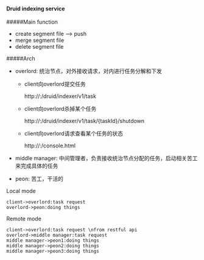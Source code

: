 #### Druid indexing service

#####Main function

* create segment file --> push
* merge segment file
* delete segment file

#####Arch

* overlord: 统治节点，对外接收请求，对内进行任务分解和下发

  * client向overlord提交任务

    http://<overlord ip>:<port>/druid/indexer/v1/task

  * client向overlord杀掉某个任务

    http://<overlord ip>:<port>/druid/indexer/v1/task/{taskId}/shutdown

  * client向overlord请求查看某个任务的状态

    http://<overlord ip>:<port>/console.html

* middle manager: 中间管理者，负责接收统治节点分配的任务，启动相关苦工来完成具体的任务

* peon: 苦工，干活的



Local mode

```sequence
client->overlord:task request
overlord->peon:doing things
```



Remote mode

```sequence
client->overlord:task request \nfrom restful api
overlord->middle manager:task request
middle manager->peon1:doing things
middle manager->peon2:doing things
middle manager->peon3:doing things
```



